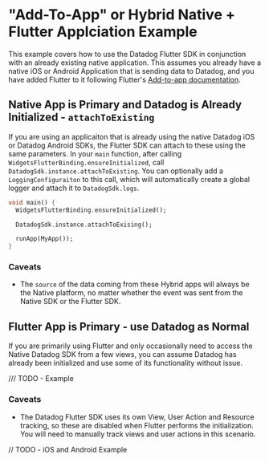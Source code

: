 # "Add-To-App" or Hybrid Native + Flutter Applciation Example

This example covers how to use the Datadog Flutter SDK in conjunction with an already existing native application.  This assumes you already have a native iOS or Android Application that is sending data to Datadog, and you have added Flutter to it following Flutter's [Add-to-app documentation](https://docs.flutter.dev/development/add-to-app).

## Native App is Primary and Datadog is Already Initialized -  `attachToExisting`

If you are using an applicaiton that is already using the native Datadog iOS or Datadog Android SDKs, the Flutter SDK can attach to these using the same parameters. In your `main` function, after calling `WidgetsFlutterBinding.ensureInitialized`, call `DatadogSdk.instance.attachToExisting`. You can optionally add a `LoggingConfiguraiton` to this call, which will automatically create a global logger and attach it to `DatadogSdk.logs`.

```dart
void main() {
  WidgetsFlutterBinding.ensureInitialized();

  DatadogSdk.instance.attachToExising();

  runApp(MyApp());
}
```

### Caveats

* The `source` of the data coming from these Hybrid apps will always be the Native platform, no matter whether the event was sent from the Native SDK or the Flutter SDK.

## Flutter App is Primary - use Datadog as Normal

If you are primarily using Flutter and only occasionally need to access the Native Datadog SDK from a few views, you can assume Datadog has already been initialized and use some of its functionality without issue.

/// TODO - Example

### Caveats

* The Datadog Flutter SDK uses its own View, User Action and Resource tracking, so these are disabled when Flutter performs the initialization. You will need to manually track views and user actions in this scenario.

// TODO - iOS and Android Example

